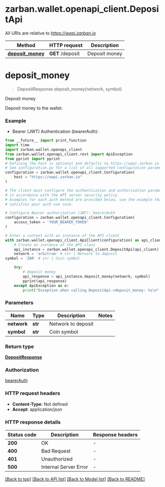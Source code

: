 # zarban.wallet.openapi_client.DepositApi

All URIs are relative to *https://wapi.zarban.io*

Method | HTTP request | Description
------------- | ------------- | -------------
[**deposit_money**](DepositApi.md#deposit_money) | **GET** /deposit | Deposit money


# **deposit_money**
> DepositResponse deposit_money(network, symbol)

Deposit money

Deposit money to the wallet.

### Example

* Bearer (JWT) Authentication (bearerAuth):
```python
from __future__ import print_function
import time
import zarban.wallet.openapi_client
from zarban.wallet.openapi_client.rest import ApiException
from pprint import pprint
# Defining the host is optional and defaults to https://wapi.zarban.io
# See configuration.py for a list of all supported configuration parameters.
configuration = zarban.wallet.openapi_client.Configuration(
    host = "https://wapi.zarban.io"
)

# The client must configure the authentication and authorization parameters
# in accordance with the API server security policy.
# Examples for each auth method are provided below, use the example that
# satisfies your auth use case.

# Configure Bearer authorization (JWT): bearerAuth
configuration = zarban.wallet.openapi_client.Configuration(
    access_token = 'YOUR_BEARER_TOKEN'
)

# Enter a context with an instance of the API client
with zarban.wallet.openapi_client.ApiClient(configuration) as api_client:
    # Create an instance of the API class
    api_instance = zarban.wallet.openapi_client.DepositApi(api_client)
    network = 'arbitrum' # str | Network to deposit
symbol = 'ZAR' # str | Coin symbol

    try:
        # Deposit money
        api_response = api_instance.deposit_money(network, symbol)
        pprint(api_response)
    except ApiException as e:
        print("Exception when calling DepositApi->deposit_money: %s\n" % e)
```

### Parameters

Name | Type | Description  | Notes
------------- | ------------- | ------------- | -------------
 **network** | **str**| Network to deposit | 
 **symbol** | **str**| Coin symbol | 

### Return type

[**DepositResponse**](DepositResponse.md)

### Authorization

[bearerAuth](../README.md#bearerAuth)

### HTTP request headers

 - **Content-Type**: Not defined
 - **Accept**: application/json

### HTTP response details
| Status code | Description | Response headers |
|-------------|-------------|------------------|
**200** | OK |  -  |
**400** | Bad Request |  -  |
**401** | Unauthorized |  -  |
**500** | Internal Server Error |  -  |

[[Back to top]](#) [[Back to API list]](../README.md#documentation-for-api-endpoints) [[Back to Model list]](../README.md#documentation-for-models) [[Back to README]](../README.md)

